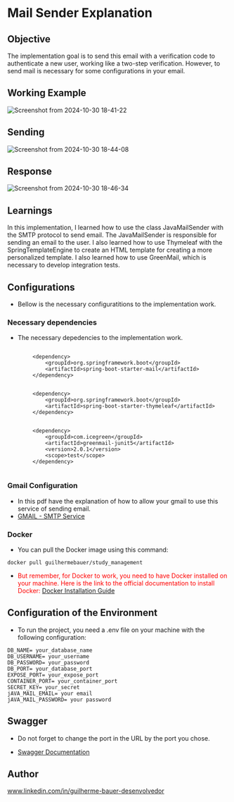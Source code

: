 # Mail Sender Explanation


## Objective  
The implementation goal is to send this email with a verification code to authenticate a new user,
working like a two-step verification. However, to send mail is necessary for some configurations in your email.

## Working Example  

![Screenshot from 2024-10-30 18-41-22](https://github.com/user-attachments/assets/71d80af9-ef8a-4797-a2d0-598e86a54088)

## Sending 
![Screenshot from 2024-10-30 18-44-08](https://github.com/user-attachments/assets/f93c62a6-96f2-4aa1-a526-ee5b0e60a588)

## Response
![Screenshot from 2024-10-30 18-46-34](https://github.com/user-attachments/assets/8192ba06-2fc2-4f33-9439-71a5dfe245e5)



## Learnings 
In this implementation, I learned how to use the class JavaMailSender with the SMTP protocol to send email.
The JavaMailSender is responsible for sending an email to the user. I also learned how to use Thymeleaf
with the SpringTemplateEngine to create an HTML template for creating a more personalized template. 
I also learned how to use GreenMail, which is necessary to develop integration tests.

## Configurations 
* Bellow is the necessary configuratitions to the implementation work.

###  Necessary dependencies 
  * The necessary depedencies to the implementation work.


```

		<dependency>
			<groupId>org.springframework.boot</groupId>
			<artifactId>spring-boot-starter-mail</artifactId>
		</dependency>


		<dependency>
			<groupId>org.springframework.boot</groupId>
			<artifactId>spring-boot-starter-thymeleaf</artifactId>
		</dependency>

    
		<dependency>
			<groupId>com.icegreen</groupId>
			<artifactId>greenmail-junit5</artifactId>
			<version>2.0.1</version>
			<scope>test</scope>
		</dependency>


```

### Gmail Configuration

  * In this pdf have the explanation of how to allow your gmail to use this service of sending email.
  * [GMAIL - SMTP Service](https://drive.google.com/file/d/1S3_o-Jwl6JWUR3mIQ-PYwRb5PCspDi-B/view?usp=sharing)


  

### Docker 

* You can pull the Docker image using this command:
 ```dotdocker
docker pull guilhermebauer/study_management
```

* <span style="color:red;"> But remember, for Docker to work, you need to have Docker installed on your machine. Here is the link to the official documentation to install Docker: [Docker Installation Guide](https://docs.docker.com/get-docker/)</span>


## Configuration of the Environment

* To run the project, you need a .env file on your machine with the following configuration:

```dotenv
DB_NAME= your_database_name
DB_USERNAME= your_username
DB_PASSWORD= your_password
DB_PORT= your_database_port
EXPOSE_PORT= your_expose_port
CONTAINER_PORT= your_container_port
SECRET_KEY= your_secret
jAVA_MAIL_EMAIL= your email
jAVA_MAIL_PASSWORD= your password
```

## Swagger

* Do not forget to change the port in the URL by the port you chose.

* [Swagger Documentation](http://localhost:8080/swagger-ui/index.html)

## Author
 www.linkedin.com/in/guilherme-bauer-desenvolvedor

